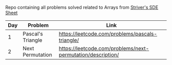 Repo containing all problems solved related to Arrays from [Striver's SDE Sheet](https://takeuforward.org/interviews/strivers-sde-sheet-top-coding-interview-problems/)

|Day|Problem|Link|
|---|-------|----|
|1|Pascal's Triangle|https://leetcode.com/problems/pascals-triangle/|
|2|Next Permutation|https://leetcode.com/problems/next-permutation/description/|
